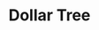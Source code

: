 ---
title: "Dollar Tree"
url: /west-allis/dollar-tree-west-greenfield-avenue/
shop: variety store
---